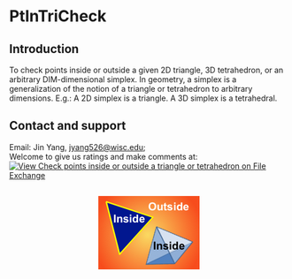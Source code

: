 # PtInTriCheck 

## Introduction
To check points inside or outside a given 2D triangle, 3D tetrahedron, or an arbitrary DIM-dimensional simplex.
In geometry, a simplex is a generalization of the notion of a triangle or tetrahedron to arbitrary dimensions. 
E.g.: A 2D simplex is a triangle. A 3D simplex is a tetrahedral.
  
  
## Contact and support
Email:  Jin Yang, jyang526@wisc.edu;  
Welcome to give us ratings and make comments at: [![View Check points inside or outside a triangle or tetrahedron on File Exchange](https://www.mathworks.com/matlabcentral/images/matlab-file-exchange.svg)](https://www.mathworks.com/matlabcentral/fileexchange/77927-check-points-inside-or-outside-a-triangle-or-tetrahedron)


##

 
<p align="center">
  <img width="183" height="133" src="https://github.com/jyang526843/PtInTriCheck/blob/master/fig_funPtInTriCheck.png">
</p>




